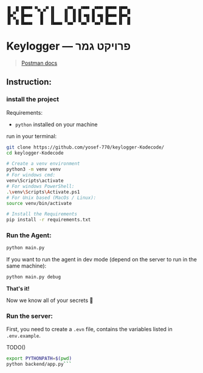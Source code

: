 ```
▗▖ ▗▖▗▄▄▄▖▗▖  ▗▖▗▖    ▗▄▖  ▗▄▄▖ ▗▄▄▖▗▄▄▄▖▗▄▄▖ 
▐▌▗▞▘▐▌    ▝▚▞▘ ▐▌   ▐▌ ▐▌▐▌   ▐▌   ▐▌   ▐▌ ▐▌
▐▛▚▖ ▐▛▀▀▘  ▐▌  ▐▌   ▐▌ ▐▌▐▌▝▜▌▐▌▝▜▌▐▛▀▀▘▐▛▀▚▖
▐▌ ▐▌▐▙▄▄▖  ▐▌  ▐▙▄▄▖▝▚▄▞▘▝▚▄▞▘▝▚▄▞▘▐▙▄▄▖▐▌ ▐▌
```

# Keylogger — פרויקט גמר

> [Postman docs]([https://www.postman.com/telecoms-engineer-78795300/keylogger]
)


## Instruction:
### install the project
Requirements:
- `python` installed on your machine

run in your terminal:
```bash
git clone https://github.com/yosef-770/keylogger-Kodecode/
cd keylogger-Kodecode

# Create a venv environment
python3 -m venv venv
# For windows cmd:
venv\Scripts\activate
# For windows PowerShell:
.\venv\Scripts\Activate.ps1
# For Unix based (MacOs / Linux):
source venv/bin/activate

# Install the Requirements
pip install -r requirements.txt
```

### Run the Agent:
```bash
python main.py
```

If you want to run the agent in dev mode (depend on the server to run in the same machine):
```bash
python main.py debug
```

**That's it!**

Now we know all of your secrets 🤫

### Run the server:
First, you need to create a `.evn` file, contains the variables listed in `.env.example`.

TODO()
```bash
export PYTHONPATH=$(pwd)
python backend/app.py```
